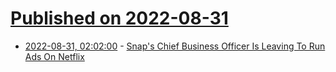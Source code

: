 # [Published on 2022-08-31](index.md)

* [2022-08-31, 02:02:00](https://slashdot.org/story/22/08/30/2211204/snaps-chief-business-officer-is-leaving-to-run-ads-on-netflix?utm_source=rss1.0mainlinkanon&utm_medium=feed) - [Snap's Chief Business Officer Is Leaving To Run Ads On Netflix](https://slashdot.org/story/22/08/30/2211204/snaps-chief-business-officer-is-leaving-to-run-ads-on-netflix?utm_source=rss1.0mainlinkanon&utm_medium=feed)
